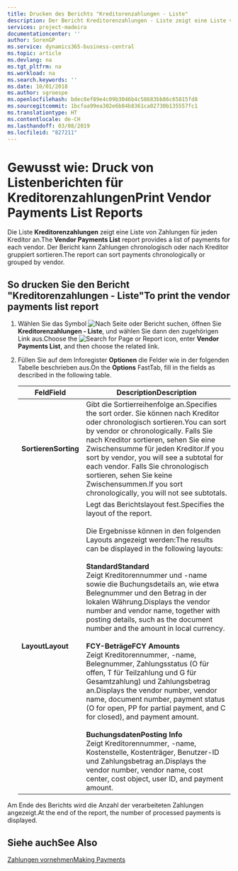 ```yaml
---
title: Drucken des Berichts "Kreditorenzahlungen - Liste"
description: Der Bericht Kreditorenzahlungen - Liste zeigt eine Liste von Zahlungen für jeden Kreditor an. Der Bericht kann Zahlungen chronologisch oder nach Kreditor gruppiert sortieren.
services: project-madeira
documentationcenter: ''
author: SorenGP
ms.service: dynamics365-business-central
ms.topic: article
ms.devlang: na
ms.tgt_pltfrm: na
ms.workload: na
ms.search.keywords: ''
ms.date: 10/01/2018
ms.author: sgroespe
ms.openlocfilehash: bdec8ef89e4c09b3046b4c58683bb86c65815fd8
ms.sourcegitcommit: 1bcfaa99ea302e6b84b8361ca02730b135557fc1
ms.translationtype: HT
ms.contentlocale: de-CH
ms.lasthandoff: 03/08/2019
ms.locfileid: "827211"
---
```

# <a name="print-vendor-payments-list-reports"></a><span data-ttu-id="f23ec-104">Gewusst wie: Druck von Listenberichten für Kreditorenzahlungen</span><span class="sxs-lookup"><span data-stu-id="f23ec-104">Print Vendor Payments List Reports</span></span>
<span data-ttu-id="f23ec-105">Die Liste **Kreditorenzahlungen** zeigt eine Liste von Zahlungen für jeden Kreditor an.</span><span class="sxs-lookup"><span data-stu-id="f23ec-105">The **Vendor Payments List** report provides a list of payments for each vendor.</span></span> <span data-ttu-id="f23ec-106">Der Bericht kann Zahlungen chronologisch oder nach Kreditor gruppiert sortieren.</span><span class="sxs-lookup"><span data-stu-id="f23ec-106">The report can sort payments chronologically or grouped by vendor.</span></span>  

## <a name="to-print-the-vendor-payments-list-report"></a><span data-ttu-id="f23ec-107">So drucken Sie den Bericht "Kreditorenzahlungen - Liste"</span><span class="sxs-lookup"><span data-stu-id="f23ec-107">To print the vendor payments list report</span></span>  

1.  <span data-ttu-id="f23ec-108">Wählen Sie das Symbol ![Nach Seite oder Bericht suchen](../../media/ui-search/search_small.png "Nach Seite oder Bericht suchen"), öffnen Sie **Kreditorenzahlungen - Liste**, und wählen Sie dann den zugehörigen Link aus.</span><span class="sxs-lookup"><span data-stu-id="f23ec-108">Choose the ![Search for Page or Report](../../media/ui-search/search_small.png "Search for Page or Report icon") icon, enter **Vendor Payments List**, and then choose the related link.</span></span>  
2.  <span data-ttu-id="f23ec-109">Füllen Sie auf dem Inforegister **Optionen** die Felder wie in der folgenden Tabelle beschrieben aus.</span><span class="sxs-lookup"><span data-stu-id="f23ec-109">On the **Options** FastTab, fill in the fields as described in the following table.</span></span>  

    |<span data-ttu-id="f23ec-110">Feld</span><span class="sxs-lookup"><span data-stu-id="f23ec-110">Field</span></span>|<span data-ttu-id="f23ec-111">Description</span><span class="sxs-lookup"><span data-stu-id="f23ec-111">Description</span></span>|  
    |---------------------------------|---------------------------------------|  
    |<span data-ttu-id="f23ec-112">**Sortieren**</span><span class="sxs-lookup"><span data-stu-id="f23ec-112">**Sorting**</span></span>|<span data-ttu-id="f23ec-113">Gibt die Sortierreihenfolge an.</span><span class="sxs-lookup"><span data-stu-id="f23ec-113">Specifies the sort order.</span></span> <span data-ttu-id="f23ec-114">Sie können nach Kreditor oder chronologisch sortieren.</span><span class="sxs-lookup"><span data-stu-id="f23ec-114">You can sort by vendor or chronologically.</span></span> <span data-ttu-id="f23ec-115">Falls Sie nach Kreditor sortieren, sehen Sie eine Zwischensumme für jeden Kreditor.</span><span class="sxs-lookup"><span data-stu-id="f23ec-115">If you sort by vendor, you will see a subtotal for each vendor.</span></span> <span data-ttu-id="f23ec-116">Falls Sie chronologisch sortieren, sehen Sie keine Zwischensummen.</span><span class="sxs-lookup"><span data-stu-id="f23ec-116">If you sort chronologically, you will not see subtotals.</span></span>|  
    |<span data-ttu-id="f23ec-117">**Layout**</span><span class="sxs-lookup"><span data-stu-id="f23ec-117">**Layout**</span></span>|<span data-ttu-id="f23ec-118">Legt das Berichtslayout fest.</span><span class="sxs-lookup"><span data-stu-id="f23ec-118">Specifies the layout of the report.</span></span><br /><br /> <span data-ttu-id="f23ec-119">Die Ergebnisse können in den folgenden Layouts angezeigt werden:</span><span class="sxs-lookup"><span data-stu-id="f23ec-119">The results can be displayed in the following layouts:</span></span><br /><br /> <span data-ttu-id="f23ec-120">**Standard**</span><span class="sxs-lookup"><span data-stu-id="f23ec-120">**Standard**</span></span><br /> <span data-ttu-id="f23ec-121">Zeigt Kreditorennummer und -name sowie die Buchungsdetails an, wie etwa Belegnummer und den Betrag in der lokalen Währung.</span><span class="sxs-lookup"><span data-stu-id="f23ec-121">Displays the vendor number and vendor name, together with posting details, such as the document number and the amount in local currency.</span></span><br /><br /> <span data-ttu-id="f23ec-122">**FCY-Beträge**</span><span class="sxs-lookup"><span data-stu-id="f23ec-122">**FCY Amounts**</span></span><br /> <span data-ttu-id="f23ec-123">Zeigt Kreditorennummer, -name, Belegnummer, Zahlungsstatus (O für offen, T für Teilzahlung und G für Gesamtzahlung) und Zahlungsbetrag an.</span><span class="sxs-lookup"><span data-stu-id="f23ec-123">Displays the vendor number, vendor name, document number, payment status (O for open, PP for partial payment, and C for closed), and payment amount.</span></span><br /><br /> <span data-ttu-id="f23ec-124">**Buchungsdaten**</span><span class="sxs-lookup"><span data-stu-id="f23ec-124">**Posting Info**</span></span><br /> <span data-ttu-id="f23ec-125">Zeigt Kreditorennummer, -name, Kostenstelle, Kostenträger, Benutzer-ID und Zahlungsbetrag an.</span><span class="sxs-lookup"><span data-stu-id="f23ec-125">Displays the vendor number, vendor name, cost center, cost object, user ID, and payment amount.</span></span>|  

 <span data-ttu-id="f23ec-126">Am Ende des Berichts wird die Anzahl der verarbeiteten Zahlungen angezeigt.</span><span class="sxs-lookup"><span data-stu-id="f23ec-126">At the end of the report, the number of processed payments is displayed.</span></span>  

## <a name="see-also"></a><span data-ttu-id="f23ec-127">Siehe auch</span><span class="sxs-lookup"><span data-stu-id="f23ec-127">See Also</span></span>  
[<span data-ttu-id="f23ec-128">Zahlungen vornehmen</span><span class="sxs-lookup"><span data-stu-id="f23ec-128">Making Payments</span></span>](../../payables-make-payments.md)
